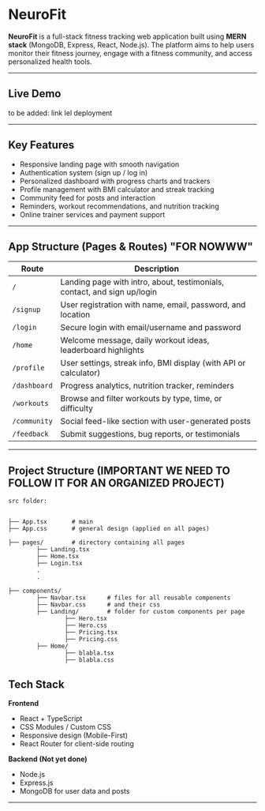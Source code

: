 # NeuroFit

**NeuroFit** is a full-stack fitness tracking web application built using **MERN stack** (MongoDB, Express, React, Node.js). The platform aims to help users monitor their fitness journey, engage with a fitness community, and access personalized health tools.

---

## Live Demo

to be added: link lel deployment

---

## Key Features

- Responsive landing page with smooth navigation
- Authentication system (sign up / log in)
- Personalized dashboard with progress charts and trackers
- Profile management with BMI calculator and streak tracking
- Community feed for posts and interaction
- Reminders, workout recommendations, and nutrition tracking
- Online trainer services and payment support

---

## App Structure (Pages & Routes) "FOR NOWWW"

| Route         | Description                                                                 |
|---------------|-----------------------------------------------------------------------------|
| `/`           | Landing page with intro, about, testimonials, contact, and sign up/login   |
| `/signup`     | User registration with name, email, password, and location                 |
| `/login`      | Secure login with email/username and password                              |
| `/home`       | Welcome message, daily workout ideas, leaderboard highlights               |
| `/profile`    | User settings, streak info, BMI display (with API or calculator)           |
| `/dashboard`  | Progress analytics, nutrition tracker, reminders                           |
| `/workouts`   | Browse and filter workouts by type, time, or difficulty                    |
| `/community`  | Social feed-like section with user-generated posts                         |
| `/feedback`   | Submit suggestions, bug reports, or testimonials                           |
---


## Project Structure (IMPORTANT WE NEED TO FOLLOW IT FOR AN ORGANIZED PROJECT)

```plaintext
src folder:


├── App.tsx       # main 
├── App.css       # general design (applied on all pages)

├── pages/        # directory containing all pages
        ├── Landing.tsx
        ├── Home.tsx
        ├── Login.tsx
        .
        .

├── components/           
        ├── Navbar.tsx      # files for all reusable components 
        ├── Navbar.css      # and their css
        ├── Landing/        # folder for custom components per page
                ├── Hero.tsx
                ├── Hero.css        
                ├── Pricing.tsx
                ├── Pricing.css
        ├── Home/        
                ├── blabla.tsx
                ├── blabla.css
```

## Tech Stack

**Frontend**
- React + TypeScript
- CSS Modules / Custom CSS
- Responsive design (Mobile-First)
- React Router for client-side routing

**Backend (Not yet done)**
- Node.js
- Express.js
- MongoDB for user data and posts
---
